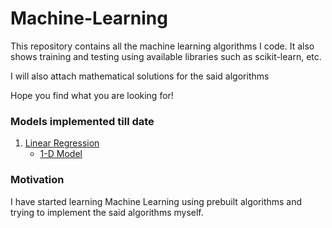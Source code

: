 # Machine-Learning

This repository contains all the machine learning algorithms I code. It also shows training and testing using available libraries such as scikit-learn, etc.

I will also attach mathematical solutions for the said algorithms

Hope you find what you are looking for!

### Models implemented till date
1. [Linear Regression](https://github.com/dennismwagiru/machine-learning/tree/main/linear-regression)
   - [1-D Model](https://github.com/dennismwagiru/machine-learning/tree/main/linear-regression/1d-model)

### Motivation

I have started learning Machine Learning using prebuilt algorithms and trying to implement the said algorithms myself.
